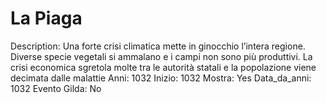 # La Piaga

Description: Una forte crisi climatica mette in ginocchio l’intera regione. Diverse specie vegetali si ammalano e i campi non sono più produttivi. La crisi economica sgretola molte tra le autorità statali e la popolazione viene decimata dalle malattie
Anni: 1032
Inizio: 1032
Mostra: Yes
Data_da_anni: 1032
Evento Gilda: No